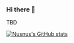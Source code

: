 ### Hi there 👋

TBD

[![Nusnus's GitHub stats](https://github-readme-stats.vercel.app/api?username=nusnus)](https://github.com/anuraghazra/github-readme-stats)

